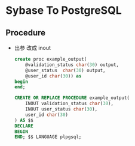 # Sybase To PostgreSQL


## Procedure

- 出参 改成 inout

    ```sql
    create proc example_output(
        @validation_status char(30) output, 
        @user_status  char(30) output,
        @user_id char(30)) as 
    begin 
    end;
    ```

    ```sql
    CREATE OR REPLACE PROCEDURE example_output(
        INOUT validation_status char(30), 
        INOUT user_status char(30),
        user_id char(30)
    ) AS $$
    DECLARE
    BEGIN
    END; $$ LANGUAGE plpgsql;
    ```